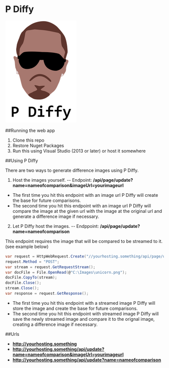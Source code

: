 # P Diffy 
![alt text](https://github.com/SeatwaveOpenSource/pdiffy/blob/master/pdiffy_logo.PNG "P Diffy")

##Running the web app
1. Clone this repo
2. Restore Nuget Packages
3. Run this using Visual Studio (2013 or later) or host it somewhere

##Using P Diffy

There are two ways to generate difference images using P Diffy.

1. Host the images yourself.
--
Endpoint: **/api/page/update?name=nameofcomparison&imageUrl=yourimageurl**

* The first time you hit this endpoint with an image url P Diffy will create the base for future comparisons.
* The second time you hit this endpoint with an image url P Diffy will compare the image at the given url with the image at the original url and generate a difference image if necessary.

2. Let P Diffy host the images.
--
Endppoint: **/api/page/update?name=nameofcomparison**

This endpoint requires the image that will be compared to be streamed to it. (see example below)

```csharp
var request = HttpWebRequest.Create("//yourhosting.something/api/page/upload?name=nameofcomparison");
request.Method = "POST";
var stream = request.GetRequestStream();
var docFile = File.OpenRead(@"C:\Images\unicorn.png");
docFile.CopyTo(stream);
docFile.Close();
stream.Close();
var response = request.GetResponse();
```

* The first time you hit this endpoint with a streamed image P Diffy will store the image and create the base for future comparisons.
* The second time you hit this endpoint with streamed image P Diffy will save the newly streamed image and compare it to the orignal image, creating a difference image if necessary.

##Urls

* **http://yourhosting.something**
* **http://yourhosting.something/api/update?name=nameofcomparison&imageUrl=yourimageurl**
* **http://yourhosting.something/api/update?name=nameofcomparison**

